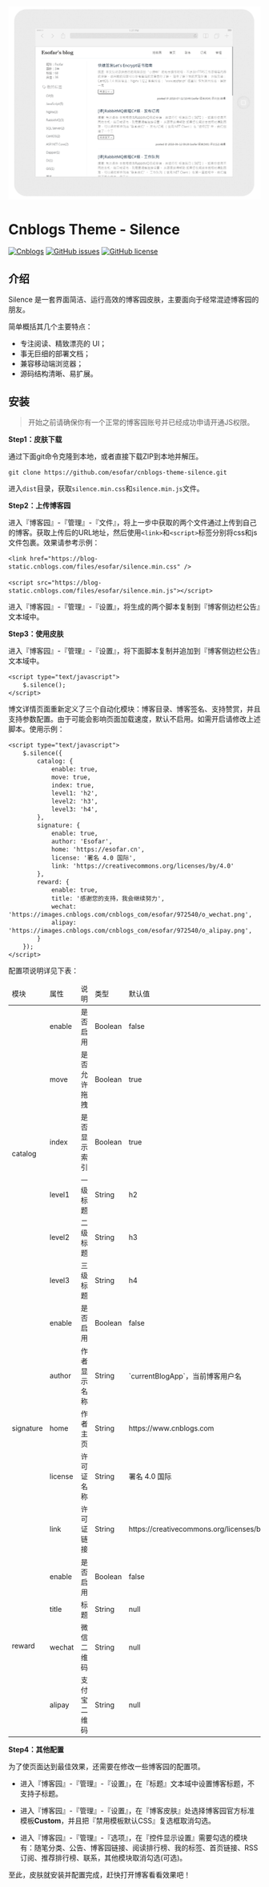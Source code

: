![PC](src/images/screenshot_1.png)

# Cnblogs Theme - Silence
[![Cnblogs](https://img.shields.io/badge/dependencies-jQuery-yellow.svg)](https://www.cnblogs.com)
[![GitHub issues](https://img.shields.io/github/issues/esofar/cnblogs-theme-silence.svg)](https://github.com/esofar/cnblogs-theme-silence/issues)
[![GitHub license](https://img.shields.io/github/license/esofar/cnblogs-theme-silence.svg)](https://github.com/esofar/cnblogs-theme-silence/blob/master/LICENSE)


## 介绍
Silence 是一套界面简洁、运行高效的博客园皮肤，主要面向于经常混迹博客园的朋友。

简单概括其几个主要特点：
* 专注阅读、精致漂亮的 UI；
* 事无巨细的部署文档；
* 兼容移动端浏览器；
* 源码结构清晰、易扩展。


## 安装

> 开始之前请确保你有一个正常的博客园账号并已经成功申请开通JS权限。

**Step1：皮肤下载**

通过下面git命令克隆到本地，或者直接下载ZIP到本地并解压。
```
git clone https://github.com/esofar/cnblogs-theme-silence.git
```
进入`dist`目录，获取`silence.min.css`和`silence.min.js`文件。


**Step2：上传博客园**

进入『博客园』-『管理』-『文件』，将上一步中获取的两个文件通过上传到自己的博客。获取上传后的URL地址，然后使用`<link>`和`<script>`标签分别将css和js文件包裹。效果请参考示例：
```
<link href="https://blog-static.cnblogs.com/files/esofar/silence.min.css" />

<script src="https://blog-static.cnblogs.com/files/esofar/silence.min.js"></script>
```

进入『博客园』-『管理』-『设置』，将生成的两个脚本复制到『博客侧边栏公告』文本域中。

**Step3：使用皮肤**

进入『博客园』-『管理』-『设置』，将下面脚本复制并追加到『博客侧边栏公告』文本域中。

```
<script type="text/javascript">
    $.silence();
</script>
```

博文详情页面重新定义了三个自动化模块：博客目录、博客签名、支持赞赏，并且支持参数配置。由于可能会影响页面加载速度，默认不启用。如需开启请修改上述脚本。使用示例：
```
<script type="text/javascript">
    $.silence({
        catalog: {
            enable: true,
            move: true,
            index: true,
            level1: 'h2',
            level2: 'h3',
            level3: 'h4',
        },
        signature: {
            enable: true,
            author: 'Esofar',
            home: 'https://esofar.cn',
            license: '署名 4.0 国际',
            link: 'https://creativecommons.org/licenses/by/4.0'
        },
        reward: {
            enable: true,
            title: '感谢您的支持，我会继续努力',
            wechat: 'https://images.cnblogs.com/cnblogs_com/esofar/972540/o_wechat.png',
            alipay: 'https://images.cnblogs.com/cnblogs_com/esofar/972540/o_alipay.png',
        }
    });
</script>
```

配置项说明详见下表：
<table>
    <thead>
        <tr>
            <td>模块</td>
            <td>属性</td>
            <td>说明</td>
            <td>类型</td>
            <td>默认值</td>
        </tr>
    </thead>
    <tbody>
        <tr>
            <td rowspan="6">catalog</td>
            <td>enable</td>
            <td>是否启用</td>
            <td>Boolean</td>
            <td>false</td>
        </tr>
        <tr>
            <td>move</td>
            <td>是否允许拖拽</td>
            <td>Boolean</td>
            <td>true</td>
        </tr>
        <tr>
            <td>index</td>
            <td>是否显示索引</td>
            <td>Boolean</td>
            <td>true</td>
        </tr>
        <tr>
            <td>level1</td>
            <td>一级标题</td>
            <td>String</td>
            <td>h2</td>
        </tr>
        <tr>
            <td>level2</td>
            <td>二级标题</td>
            <td>String</td>
            <td>h3</td>
        </tr>
        <tr>
            <td>level3</td>
            <td>三级标题</td>
            <td>String</td>
            <td>h4</td>
        </tr>
        <tr>
            <td rowspan="5">signature</td>
            <td>enable</td>
            <td>是否启用</td>
            <td>Boolean</td>
            <td>false</td>
        </tr>
        <tr>
            <td>author</td>
            <td>作者显示名称</td>
            <td>String</td>
            <td>`currentBlogApp`，当前博客用户名</td>
        </tr>
        <tr>
            <td>home</td>
            <td>作者主页</td>
            <td>String</td>
            <td>https://www.cnblogs.com</td>
        </tr>
        <tr>
            <td>license</td>
            <td>许可证名称</td>
            <td>String</td>
            <td>署名 4.0 国际</td>
        </tr>
        <tr>
            <td>link</td>
            <td>许可证链接</td>
            <td>String</td>
            <td>https://creativecommons.org/licenses/by/4.0</td>
        </tr>
        <tr>
            <td rowspan="5">reward</td>
            <td>enable</td>
            <td>是否启用</td>
            <td>Boolean</td>
            <td>false</td>
        </tr>
        <tr>
            <td>title</td>
            <td>标题</td>
            <td>String</td>
            <td>null</td>
        </tr>
        <tr>
            <td>wechat</td>
            <td>微信二维码</td>
            <td>String</td>
            <td>null</td>
        </tr>
        <tr>
            <td>alipay</td>
            <td>支付宝二维码</td>
            <td>String</td>
            <td>null</td>
        </tr>
    </tbody>
</table>

**Step4：其他配置**

为了使页面达到最佳效果，还需要在修改一些博客园的配置项。

* 进入『博客园』-『管理』-『设置』，在『标题』文本域中设置博客标题，不支持子标题。

* 进入『博客园』-『管理』-『设置』，在『博客皮肤』处选择博客园官方标准模板**Custom**，并且把『禁用模板默认CSS』复选框取消勾选。

* 进入『博客园』-『管理』-『选项』，在『控件显示设置』需要勾选的模块有：随笔分类、公告、博客园链接、阅读排行榜、我的标签、首页链接、RSS订阅、推荐排行榜、联系，其他模块取消勾选(可选)。


至此，皮肤就安装并配置完成，赶快打开博客看看效果吧！
